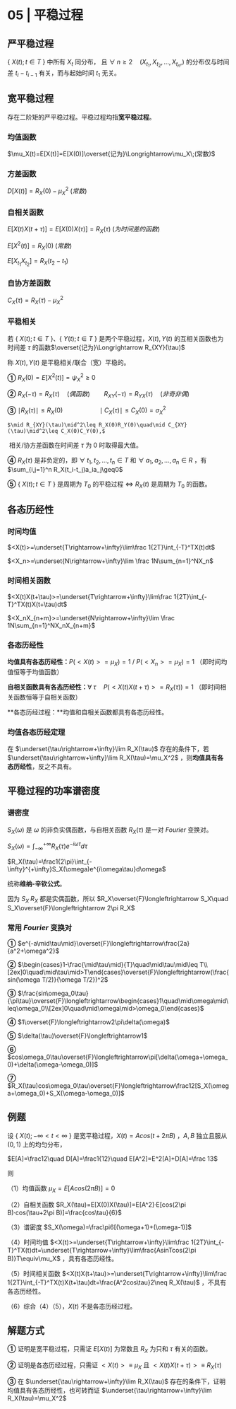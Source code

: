 # 05 | 平稳过程

## 严平稳过程

{ $X(t);t\in T$ } 中所有 $X_t$ 同分布， 且 $\forall\;n\geq2\quad(X_{t_1},X_{t_2},\dots,X_{t_n},)$ 的分布仅与时间差 $t_i-t_{i-1}$ 有关，而与起始时间 $t_1$ 无关。

## 宽平稳过程

存在二阶矩的严平稳过程。平稳过程均指**宽平稳过程**。

### 均值函数

$\mu_X(t)=E[X(t)]=E[X(0)]\overset{记为}\Longrightarrow\mu_X\;(常数)$

### 方差函数

$D[X(t)]=R_X(0)-\mu_X^2\;(常数)$

### 自相关函数

$E[X(t)X(t+\tau)]=E[X(0)X(\tau)]=R_X(\tau)\;(为时间差的函数)$

$E[X^2(t)]=R_X(0)\;(常数)$

$E[X_{t_1}X_{t_2}]=R_X(t_2-t_1)$

### 自协方差函数

$C_X(\tau)=R_X(\tau)-\mu_X^2$

### 平稳相关

若 { $X(t);t\in T$ }、{ $Y(t);t\in T$ } 是两个平稳过程，$X(t),Y(t)$ 的互相关函数也为时间差 $\tau$ 的函数$\overset{记为}\Longrightarrow R_{XY}(\tau)$

称 $X(t),Y(t)$ 是平稳相关/联合（宽）平稳的。

**①** $R_X(0)=E[X^2(t)]=\psi_X^2\geq0$

**②** $R_X(-\tau)=R_X(\tau)\quad(偶函数)\qquad R_{XY}(-\tau)=R_{YX}(\tau)\quad(非奇非偶)$

**③** $\mid R_X(\tau)\mid\leq R_X(0)\qquad\qquad\quad\mid C_X(\tau)\mid\leq C_X(0)=\sigma_X^2$

 	$\mid R_{XY}(\tau)\mid^2\leq R_X(0)R_Y(0)\quad\mid C_{XY}(\tau)\mid^2\leq C_X(0)C_Y(0),$

​	相关/协方差函数在时间差 $\tau$ 为 0 时取得最大值。

**④** $R_X(\tau)$ 是非负定的，即 $\forall\;t_1,t_2,\dots,t_n\in T$ 和 $\forall\;a_1,a_2,\dots,a_n\in R$ ，有$\sum_{i,j=1}^n R_X(t_i-t_j)a_ia_j\geq0$

**⑤** { $X(t);t\in T$ } 是周期为 $T_0$ 的平稳过程 $\Leftrightarrow$ $R_X(t)$ 是周期为 $T_0$ 的函数。

## 各态历经性

### 时间均值

$<X(t)>=\underset{T\rightarrow+\infty}\lim\frac 1{2T}\int_{-T}^TX(t)dt$

$<X_n>=\underset{N\rightarrow+\infty}\lim \frac 1N\sum_{n=1}^NX_n$

### 时间相关函数

$<X(t)X(t+\tau)>=\underset{T\rightarrow+\infty}\lim\frac 1{2T}\int_{-T}^TX(t)X(t+\tau)dt$

$<X_nX_{n+m}>=\underset{N\rightarrow+\infty}\lim \frac 1N\sum_{n=1}^NX_nX_{n+m}$

### 各态历经性

**均值具有各态历经性：**$P(<X(t)>=\mu_X)=1$ / $P(<X_n>=\mu_X)=1$		（即时间均值恒等于均值函数）

**自相关函数具有各态历经性：**$\forall\;\tau\quad P(<X(t)X(t+\tau)>=R_X(\tau))=1$		（即时间相关函数恒等于自相关函数）

**各态历经过程：**均值和自相关函数都具有各态历经性。

### 均值各态历经定理

在 $\underset{\tau\rightarrow+\infty}\lim R_X(\tau)$ 存在的条件下，若 $\underset{\tau\rightarrow+\infty}\lim R_X(\tau)=\mu_X^2$ ，则**均值具有各态历经性**，反之不具有。

## 平稳过程的功率谱密度

### 谱密度

$S_X(\omega)$ 是 $\omega$ 的非负实偶函数，与自相关函数 $R_X(\tau)$ 是一对 $Fourier$ 变换对。

$S_X(\omega)=\int_{-\infty}^{+\infty}R_X(\tau)e^{-i\omega\tau}d\tau$

$R_X(\tau)=\frac1{2\pi}\int_{-\infty}^{+\infty}S_X(\omega)e^{i\omega\tau}d\omega$

统称**维纳-辛钦公式**。

因为 $S_X\;R_X$ 都是实偶函数，所以 $R_X\overset{F}\longleftrightarrow S_X\quad S_X\overset{F}\longleftrightarrow 2\pi R_X$

### 常用 $Fourier$ 变换对

**①** $e^{-a\mid\tau\mid}\overset{F}\longleftrightarrow\frac{2a}{a^2+\omega^2}$

**②** $\begin{cases}1-\frac{\mid\tau\mid}{T}\quad\mid\tau\mid\leq T\\[2ex]0\quad\mid\tau\mid>T\end{cases}\overset{F}\longleftrightarrow(\frac{sin(\omega T/2)}{\omega T/2})^2$

**③** $\frac{sin\omega_0\tau}{\pi\tau}\overset{F}\longleftrightarrow\begin{cases}1\quad\mid\omega\mid\leq\omega_0\\[2ex]0\quad\mid\omega\mid>\omega_0\end{cases}$

**④** $1\overset{F}\longleftrightarrow2\pi\delta(\omega)$

**⑤** $\delta(\tau)\overset{F}\longleftrightarrow1$

**⑥** $cos\omega_0\tau\overset{F}\longleftrightarrow\pi[\delta(\omega+\omega_0)+\delta(\omega-\omega_0)]$



**⑦** $R_X(\tau)cos\omega_0\tau\overset{F}\longleftrightarrow\frac12[S_X(\omega+\omega_0)+S_X(\omega-\omega_0)]$

## 例题

设 { $X(t);-\infty<t<\infty$ } 是宽平稳过程，$X(t)=Acos(t+2\pi B)$ ，$A,B$ 独立且服从 $(0,1)$ 上的均匀分布，

$E[A]=\frac12\quad D[A]=\frac1{12}\quad E[A^2]=E^2[A]+D[A]=\frac 13$

则

（1）均值函数 $\mu_X=E[Acos(2\pi B)]=0$

（2）自相关函数 $R_X(\tau)=E[X(0)X(\tau)]=E[A^2]·E[cos(2\pi B)·cos(\tau+2\pi B)]=\frac{cos\tau}{6}$

（3）谱密度 $S_X(\omega)=\frac\pi6[(\omega+1)+(\omega-1)]$

（4）时间均值 $<X(t)>=\underset{T\rightarrow+\infty}\lim\frac 1{2T}\int_{-T}^TX(t)dt=\underset{T\rightarrow+\infty}\lim\frac{AsinTcos(2\pi B)}T\equiv\mu_X$ ，具有各态历经性。

（5）时间相关函数 $<X(t)X(t+\tau)>=\underset{T\rightarrow+\infty}\lim\frac 1{2T}\int_{-T}^TX(t)X(t+\tau)dt=\frac{A^2cos\tau}2\neq R_X(\tau)$ ，不具有各态历经性。

（6）综合（4）（5），$X(t)$ 不是各态历经过程。

## 解题方式

**①** 证明是宽平稳过程，只需证 $E[X(t)]$ 为常数且 $R_X$ 为只和 $\tau$ 有关的函数。

**②** 证明是各态历经过程，只需证 $<X(t)>\equiv\mu_X$ 且 $<X(t)X(t+\tau)>\equiv R_X(\tau)$

**③** 在 $\underset{\tau\rightarrow+\infty}\lim R_X(\tau)$ 存在的条件下，证明均值具有各态历经性，也可转而证 $\underset{\tau\rightarrow+\infty}\lim R_X(\tau)=\mu_X^2$ 
